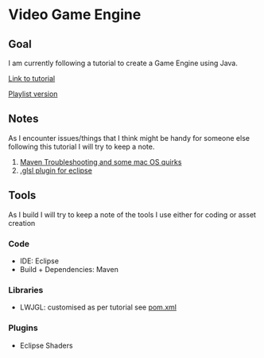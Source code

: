 <h1>Video Game Engine</h1>

<div>
<h2>Goal</h2>
<p> I am currently following a tutorial to create a Game Engine using Java.</p>
<p> <a href="https://www.youtube.com/watch?v=025QFeZfeyM">Link to tutorial</a> </p>
<p> <a href="https://www.youtube.com/watchv=vnqb9vdaxwA&list=PLtrSb4XxIVbp8AKuEAlwNXDxr99e3woGE&index=6)">Playlist version</a></p>

</div>

<div>
<h2>Notes</h2>
<p>As I encounter issues/things that I think might be handy for someone else following this tutorial I will try to keep a note.</p>
<ol>
 <li><a href="/notes/Maven Troubleshooting.txt">Maven Troubleshooting and some mac OS quirks</a></li>
  <li><a href="/notes/glsl for eclipse.txt">.glsl plugin for eclipse</a></li>
</ol>
</div>

<div>
<h2>Tools</h2>
<p>As I build I will try to keep a note of the tools I use either for coding or asset creation</p>
<h3>Code</h3>
  <ul>
    <li>IDE: Eclipse</li>
    <li>Build + Dependencies: Maven</li>
  </ul>
<h3>Libraries</h3>
  <ul>
    <li>LWJGL: customised as per tutorial see <a href="pom.xml">pom.xml</a></li>
  </ul>
<h3>Plugins</h3>
 <ul>
    <li>Eclipse Shaders</a></li>
 </ul>
</div>



